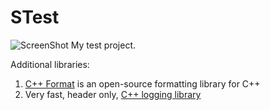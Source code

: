 # STest

![ScreenShot](https://raw.github.com/SMelanko/STest/master/res/sm.png) My test project.

Additional libraries:

1. [C++ Format](https://github.com/cppformat/cppformat) is an open-source formatting library for C++
2. Very fast, header only, [C++ logging library](https://github.com/gabime/spdlog)
